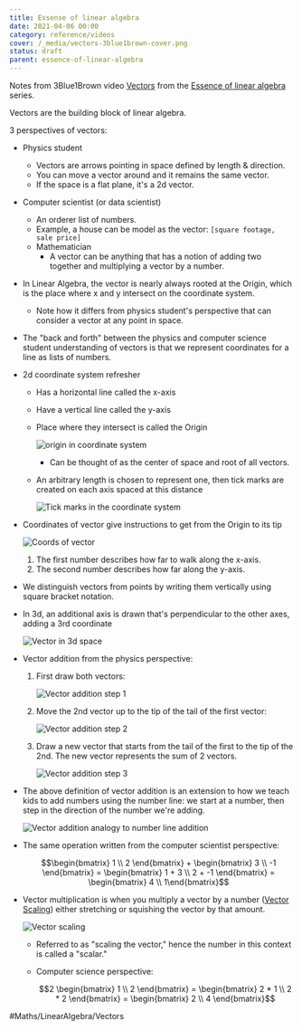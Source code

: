 ```yaml
---
title: Essense of linear algebra
date: 2021-04-06 00:00
category: reference/videos
cover: /_media/vectors-3blue1brown-cover.png
status: draft
parent: essence-of-linear-algebra
---
```


Notes from 3Blue1Brown video [Vectors](https://www.youtube.com/watch?v=fNk_zzaMoSs) from the [Essence of linear algebra](https://www.youtube.com/playlist?list=PLZHQObOWTQDPD3MizzM2xVFitgF8hE_ab) series.

Vectors are the building block of linear algebra.

3 perspectives of vectors:

* Physics student
    * Vectors are arrows pointing in space defined by length & direction.
    * You can move a vector around and it remains the same vector.
    * If the space is a flat plane, it's a 2d vector.
* Computer scientist (or data scientist)
    * An orderer list of numbers.
    * Example, a house can be model as the vector: ```[square footage, sale price]```
  * Mathematician
    * A vector can be anything that has a notion of adding two together and multiplying a vector by a number.
* In Linear Algebra, the vector is nearly always rooted at the Origin, which is the place where x and y intersect on the coordinate system.
    * Note how it differs from physics student's perspective that can consider a vector at any point in space.
* The "back and forth" between the physics and computer science student understanding of vectors is that we represent coordinates for a line as lists of numbers.
* 2d coordinate system refresher
    * Has a horizontal line called the x-axis
    * Have a vertical line called the y-axis
    * Place where they intersect is called the Origin

         ![origin in coordinate system](/_media/origin-in-coordinate-system.png)

        * Can be thought of as the center of space and root of all vectors.
    * An arbitrary length is chosen to represent one, then tick marks are created on each axis spaced at this distance

        ![Tick marks in the coordinate system](/_media/tick-marks-in-coordinate-system.png)

* Coordinates of vector give instructions to get from the Origin to its tip

    ![Coords of vector](/_media/coords-of-vector.png)

    1. The first number describes how far to walk along the x-axis.
    2. The second number describes how far along the y-axis.

* We distinguish vectors from points by writing them vertically using square bracket notation.
* In 3d, an additional axis is drawn that's perpendicular to the other axes, adding a 3rd coordinate

    ![Vector in 3d space](/_media/vector-in-3d-space.png)

* Vector addition from the physics perspective:

    1. First draw both vectors:

        ![Vector addition step 1](/_media/vector-addition-step-1.png)

    2. Move the 2nd vector up to the tip of the tail of the first vector:

        ![Vector addition step 2](/_media/vector-addition-step-2.png)

    3. Draw a new vector that starts from the tail of the first to the tip of the 2nd. The new vector represents the sum of 2 vectors.

        ![Vector addition step 3](/_media/vector-addition-step-3.png)

* The above definition of vector addition is an extension to how we teach kids to add numbers using the number line: we start at a number, then step in the direction of the number we're adding.

    ![Vector addition analogy to number line addition](/_media/addition-along-number-line.png)

* The same operation written from the computer scientist perspective:

    $$\begin{bmatrix} 1 \\ 2 \end{bmatrix} + \begin{bmatrix} 3 \\ -1 \end{bmatrix} = \begin{bmatrix} 1 + 3 \\ 2 + -1 \end{bmatrix} = \begin{bmatrix} 4 \\  1\end{bmatrix}$$

* Vector multiplication is when you multiply a vector by a number ([Vector Scaling](../../../permanent/vector-scaling.md)) either stretching or squishing the vector by that amount.

    ![Vector scaling](/_media/vector-scaling.png)

    * Referred to as "scaling the vector," hence the number in this context is called a "scalar."
    * Computer science perspective:

        $$2 \begin{bmatrix} 1 \\ 2 \end{bmatrix} = \begin{bmatrix} 2 * 1 \\ 2 * 2 \end{bmatrix} = \begin{bmatrix} 2 \\ 4 \end{bmatrix}$$

#Maths/LinearAlgebra/Vectors
